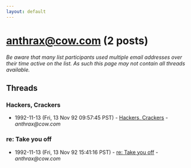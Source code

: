 ```yaml
---
layout: default
---
```


# anthrax@cow.com (2 posts)

_Be aware that many list participants used multiple email addresses over their time active on the list. As such this page may not contain all threads available._

## Threads

### Hackers, Crackers
+ 1992-11-13 (Fri, 13 Nov 92 09:57:45 PST) - [Hackers, Crackers](/archive/1992/11/d4ea3494049e99585e1f4e0aa034563dbaee3e1bceb44c62b7caf82dccd7976f) - _anthrax@cow.com_

### re: Take you off
+ 1992-11-13 (Fri, 13 Nov 92 15:41:16 PST) - [re: Take you off](/archive/1992/11/128489627bfafe1a1f69aebce6b7a96f877dfb0b68e1dd56f3e3d4ed4aa7e410) - _anthrax@cow.com_

